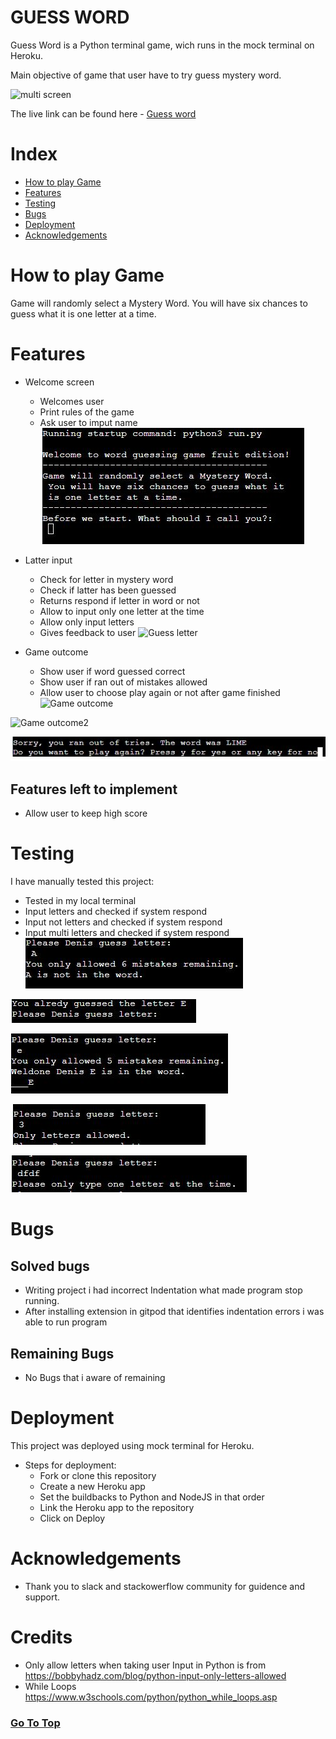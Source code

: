 # GUESS WORD   <a name="top"></a>

Guess Word is a Python terminal game, wich runs in the mock terminal on Heroku.

Main objective of game that user have to try guess mystery word.

![multi screen](readmeimges/responsive.JPG)

The live link can be found here - [Guess word](https://guess-word-g.herokuapp.com/)

# Index
* [How to play Game](#How-to-play-Game)
* [Features](#Features)
* [Testing](#Testing)
* [Bugs](#Bugs)
* [Deployment](#Deployment)
* [Acknowledgements](#Acknowledgements)

# How to play Game

Game will randomly select a Mystery Word.
You will have six chances to guess what it
is one letter at a time. 

# Features

* Welcome screen
  * Welcomes user
  * Print rules of the game
  * Ask user to imput name
![Welcome screen](readmeimges/welcome.JPG)
 
* Latter input
  * Check for letter in mystery word
  * Check if latter has been guessed
  * Returns respond if letter in word or not
  * Allow to input only one letter at the time
  * Allow only input letters
  * Gives feedback to user
![Guess letter](readmeimges/guesslatter.JPG)
  
* Game outcome
  * Show user if word guessed correct
  * Show user if ran out of mistakes allowed
  * Allow user to choose play again or not after game finished
![Game outcome](readmeimges/endgame.JPG)

![Game outcome2](readmeimges/endgame2.JPG)

![Game outcome3](readmeimges/playagain.JPG)
  
## Features left to implement
* Allow user to keep high score

# Testing 
I have manually tested this project:
* Tested in my local terminal
* Input letters and checked if system respond
* Input not letters and checked if system respond
* Input multi letters and checked if system respond
![Game test](readmeimges/wrong.JPG)

![Game test2](readmeimges/allredyguessd.JPG)

![Game test3](readmeimges/correct.JPG)

![Game test4](readmeimges/notaletter.JPG)

![Game test5](readmeimges/oneletter.JPG)


# Bugs
## Solved bugs
* Writing project i had incorrect Indentation what made program stop running. 
* After installing extension in gitpod that identifies indentation errors i was able to run program

## Remaining Bugs
* No Bugs that i aware of remaining


 # Deployment
 
 This project was deployed using mock terminal for Heroku.
 * Steps for deployment:
   * Fork or clone this repository
   * Create a new Heroku app
   * Set the buildbacks to Python and NodeJS in that order
   * Link the Heroku app to the repository
   * Click on Deploy

 # Acknowledgements
 * Thank you to slack and stackowerflow community for guidence and support. 
 # Credits 
 * Only allow letters when taking user Input in Python is from https://bobbyhadz.com/blog/python-input-only-letters-allowed
 * While Loops https://www.w3schools.com/python/python_while_loops.asp

### [Go To Top](#top)
 


  
